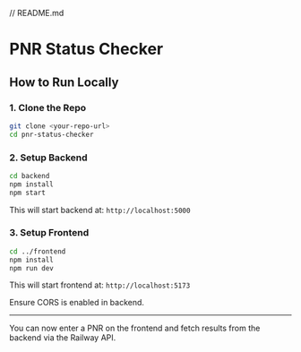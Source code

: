 // README.md
# PNR Status Checker

## How to Run Locally

### 1. Clone the Repo
```bash
git clone <your-repo-url>
cd pnr-status-checker
```

### 2. Setup Backend
```bash
cd backend
npm install
npm start
```

This will start backend at: `http://localhost:5000`

### 3. Setup Frontend
```bash
cd ../frontend
npm install
npm run dev
```

This will start frontend at: `http://localhost:5173`

Ensure CORS is enabled in backend.

---

You can now enter a PNR on the frontend and fetch results from the backend via the Railway API.